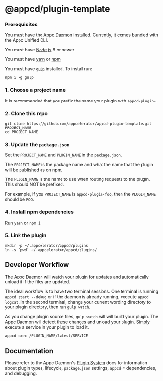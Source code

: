 # @appcd/plugin-template

### Prerequisites

You must have the [Appc Daemon](https://www.npmjs.com/package/appcd) installed. Currently, it comes
bundled with the Appc Unified CLI.

You must have [Node.js](https://nodejs.org/) 8 or newer.

You must have [yarn](https://yarnpkg.com/) or [npm](https://www.npmjs.com/).

You must have [`gulp`](https://www.npmjs.com/package/gulp) installed. To install run:

```
npm i -g gulp
```

### 1. Choose a project name

It is recommended that you prefix the name your plugin with `appcd-plugin-`.

### 2. Clone this repo

```
git clone https://github.com/appcelerator/appcd-plugin-template.git PROJECT_NAME
cd PROJECT_NAME
```

### 3. Update the `package.json`

Set the `PROJECT_NAME` and `PLUGIN_NAME` in the `package.json`.

The `PROJECT_NAME` is the package name and what the name that the plugin will be published as on
npm.

The `PLUGIN_NAME` is the name to use when routing requests to the plugin. This should NOT be
prefixed.

For example, if you `PROJECT_NAME` is `appcd-plugin-foo`, then the `PLUGIN_NAME` should be `FOO`.

### 4. Install npm dependencies

Run `yarn` or `npm i`.

### 5. Link the plugin

```
mkdir -p ~/.appcelerator/appcd/plugins
ln -s `pwd` ~/.appcelerator/appcd/plugins/
```

## Developer Workflow

The Appc Daemon will watch your plugin for updates and automatically unload it if the files are
updated.

The ideal workflow is to have two terminal sessions. One terminal is running `appcd start --debug`
or if the daemon is already running, execute `appcd logcat`. In the second terminal, change your
current wording directory to your plugin directory, then run `gulp watch`.

As you change plugin source files, `gulp watch` will will build your plugin. The Appc Daemon will
detect these changes and unload your plugin. Simply execute a service in your plugin to load it.

```
appcd exec /PLUGIN_NAME/latest/SERVICE
```

## Documentation

Please refer to the Appc Daemon's [Plugin System][plugin_system] docs for information about plugin
types, lifecycle, `package.json` settings, `appcd-*` dependencies, and debugging.

[plugin_system]: https://github.com/appcelerator/appc-daemon/blob/master/docs/Components/Plugin-System.md

